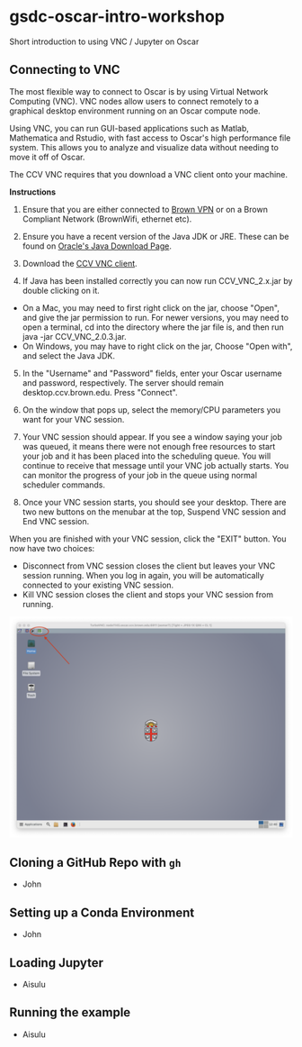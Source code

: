 # gsdc-oscar-intro-workshop
Short introduction to using VNC / Jupyter on Oscar

## Connecting to VNC

The most flexible way to connect to Oscar is by using Virtual Network Computing (VNC). VNC nodes allow users to connect remotely to a graphical desktop environment running on an Oscar compute node.

Using VNC, you can run GUI-based applications such as Matlab, Mathematica and Rstudio, with fast access to Oscar's high performance file system. This allows you to analyze and visualize data without needing to move it off of Oscar.

The CCV VNC requires that you download a VNC client onto your machine.

**Instructions**

1. Ensure that you are either connected to [Brown VPN](https://vpn.brown.edu/vdesk/webtop.eui?z=/Common/Brown-Shib-VPN-Brown_VPN_CisAdmin&webtop=/Common/Brown-Shib-VPN-brown-vpn_webtop&webtop_type=webtop_na_only) or on a Brown Compliant Network (BrownWifi, ethernet etc). 

2. Ensure you have a recent version of the Java JDK or JRE. These can be found on [Oracle's Java Download Page](https://www.oracle.com/java/technologies/downloads/).

3. Download the [CCV VNC client](https://drive.google.com/file/d/1MX20afDiKTJC58VzGvGU0GqD-F-8frit/view).

4. If Java has been installed correctly you can now run CCV_VNC_2.x.jar by double clicking on it. 

- On a Mac, you may need to first right click on the jar, choose "Open", and give the jar permission to run. For newer versions, you may need to open a terminal, cd into the directory where the jar file is, and then run java -jar CCV_VNC_2.0.3.jar.
- On Windows, you may have to right click on the jar, Choose "Open with", and select the Java JDK.

5. In the "Username" and "Password" fields, enter your Oscar username and password, respectively. The server should remain desktop.ccv.brown.edu. Press "Connect".

6. On the window that pops up, select the memory/CPU parameters you want for your VNC session.

7. Your VNC session should appear. If you see a window saying your job was queued, it means there were not enough free resources to start your job and it has been placed into the scheduling queue. You will continue to receive that message until your VNC job actually starts. You can monitor the progress of your job in the queue using normal scheduler commands.

8. Once your VNC session starts, you should see your desktop. There are two new buttons on the menubar at the top, Suspend VNC session and End VNC session.

When you are finished with your VNC session, click the "EXIT" button. You now have two choices:
- Disconnect from VNC session closes the client but leaves your VNC session running. When you log in again, you will be automatically connected to your existing VNC session.
- Kill VNC session closes the client and stops your VNC session from running.

![kill VNC session](assets/kill_session.png)

## Cloning a GitHub Repo with `gh`
- John

## Setting up a Conda Environment
- John

## Loading Jupyter
- Aisulu

## Running the example
- Aisulu
